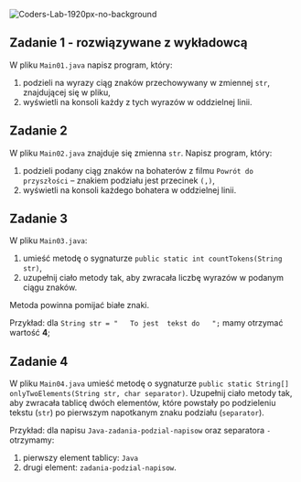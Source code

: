 ![Coders-Lab-1920px-no-background](https://user-images.githubusercontent.com/152855/73064373-5ed69780-3ea1-11ea-8a71-3d370a5e7dd8.png)


## Zadanie 1 - rozwiązywane z wykładowcą

W pliku `Main01.java` napisz program, który:

1. podzieli na wyrazy ciąg znaków przechowywany w zmiennej `str`, znajdującej się w pliku,
2. wyświetli na konsoli każdy z tych wyrazów w oddzielnej linii.

## Zadanie 2

W pliku `Main02.java` znajduje się zmienna `str`. Napisz program, który:

1. podzieli podany ciąg znaków na bohaterów z filmu `Powrót do przyszłości` – znakiem podziału jest przecinek `(,)`,
2. wyświetli na konsoli każdego bohatera w oddzielnej linii.

## Zadanie 3

W pliku `Main03.java`:

1. umieść metodę o sygnaturze `public static int countTokens(String str)`,
2. uzupełnij ciało metody tak, aby zwracała liczbę wyrazów w podanym ciągu znaków.

Metoda powinna pomijać białe znaki.

Przykład:
dla `String str = "   To jest  tekst do   ";` mamy otrzymać wartość **4**;

## Zadanie 4

W pliku `Main04.java` umieść metodę o sygnaturze `public static String[] onlyTwoElements(String str, char separator)`.
Uzupełnij ciało metody tak, aby zwracała tablicę dwóch elementów, które powstały po podzieleniu tekstu (`str`) po pierwszym napotkanym znaku podziału (`separator`).

Przykład:
dla napisu `Java-zadania-podzial-napisow` oraz separatora `-` otrzymamy:
1. pierwszy element tablicy: `Java`
2. drugi element: `zadania-podzial-napisow`.
